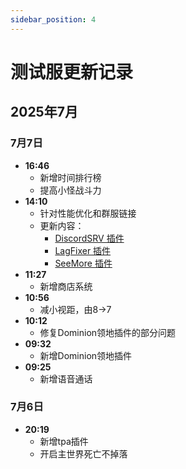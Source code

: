 ```yaml
---
sidebar_position: 4
---
```

# 测试服更新记录

## 2025年7月

### 7月7日
- **16:46**
  - 新增时间排行榜
  - 提高小怪战斗力
- **14:10**
  - 针对性能优化和群服链接
  - 更新内容：
    - [DiscordSRV 插件](https://modrinth.com/plugin/discordsrv?version=1.21.4&loader=folia)
    - [LagFixer 插件](https://modrinth.com/plugin/lagfixer?version=1.21.4&loader=folia)
    - [SeeMore 插件](https://modrinth.com/plugin/seemore?version=1.21.4&loader=folia)
- **11:27**
  - 新增商店系统
- **10:56**
  - 减小视距，由8→7
- **10:12**
  - 修复Dominion领地插件的部分问题
- **09:32**
  - 新增Dominion领地插件
- **09:25**
  - 新增语音通话

### 7月6日
- **20:19**
  - 新增tpa插件
  - 开启主世界死亡不掉落
